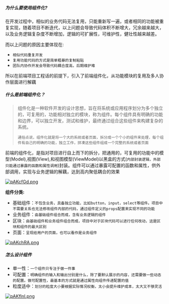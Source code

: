 ##### 为什么要使用组件化?

在开发过程中，相似的业务代码无法复用，只能重新写一遍，或者相同的功能被重复实现，随着项目不断迭代，以上问题会导致代码体积不断增大，冗余越来越大，以及业务逻辑复杂度不断增加，逻辑的可扩展性，可维护性，健壮性越来越差。

而以上问题的原因主要体现在:

- `相似代码重复开发`
- `复用功能代码的方式是简单粗暴的复制粘贴`
- `团队内协作开发会导致代码耦合度高，后期维护难`

所以在前端项目工程话的前提下，引入了前端组件化，从功能模块的复用及多人协作层面进行解藕

##### 什么是前端组件化？

> 组件化是一种软件开发的设计思想，旨在将系统或应用程序划分为多个独立的，可复用的，功能相对独立的模块，称为组件。每个组件具有明确的功能和边界，可以独立开发，测试和维护，最终通过组合这些组件来构建复杂的系统。
>
> `通俗点说，组件化就是将一个大的系统或者页面，拆分成一个个小的组件来处理，每个组件有自己的明确的功能，独立工作，拼凑这些组件组成一个完整的系统或者页面`

前端的组件化，是指对项目进行自上而下的拆分，把通用的，可复用的功能中的模型(Model),视图(View),和视图模型(ViewModel)以黑盒的方式(`内部封装逻辑，外部只能通过暴露的函数和属性调用`)封装。组件可以通过暴露可配置的函数和属性，供外部调用，实现与业务逻辑的解藕，达到高内聚低耦合的效果

[![pAKcfGd.png](https://s21.ax1x.com/2024/09/19/pAKcfGd.png)](https://imgse.com/i/pAKcfGd)

**组件分类:**

- 基础组件：`不包含业务，具备独立功能，比如button，input，select等组件。项目中不需要关系也无法修改组件内部的代码，通过组件定义的props配置来实现不同的功能`
- 业务组件：`由基础组件组合而成，含有业务逻辑的组件`
- 区块：`由基础组件和业务组件组合而成，项目中对于区块代码可以进行任何改动，这是区块和组件的最大区别`
- 页面：`呈现给用户的页面，也可以看作是业务组件`

[![pAKchRA.png](https://s21.ax1x.com/2024/09/19/pAKchRA.png)](https://imgse.com/i/pAKchRA)

##### 怎么设计组件

- 单一性：`一个组件只专注于做一件事`
- 可配置：`明确组件的输入和输出分别是什么，除了要默认展示的内容，还需要做一些动态的配置。做可配置性，最基本的方式就是通过属性向组件传递配置的值`
- 粒度适中：`划分的粒度大小要根据实际情况权衡，太小会提升维护成本，太大又不够灵活`

[![pAKflnI.png](https://s21.ax1x.com/2024/09/19/pAKflnI.png)](https://imgse.com/i/pAKflnI)
